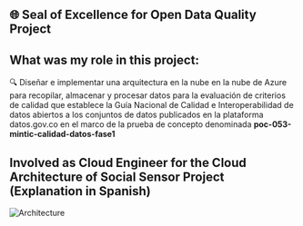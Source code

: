 ## 🌐 Seal of Excellence for Open Data Quality Project

## What was my role in this project:

🔍 Diseñar e implementar una arquitectura en la nube en la nube de Azure para recopilar, almacenar y procesar datos para la evaluación de criterios de calidad que establece la Guía Nacional de Calidad e Interoperabilidad de datos abiertos a los conjuntos de datos publicados en la plataforma datos.gov.co en el marco de la prueba de concepto denominada **poc-053-mintic-calidad-datos-fase1**

## Involved as Cloud Engineer for the Cloud Architecture of Social Sensor Project (Explanation in Spanish)

![Architecture](./docs/readme/architeture.png)
